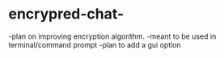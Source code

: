 encrypred-chat-
===============
-plan on improving encryption algorithm.
-meant to be used in terminal/command prompt
-plan to add a gui option
